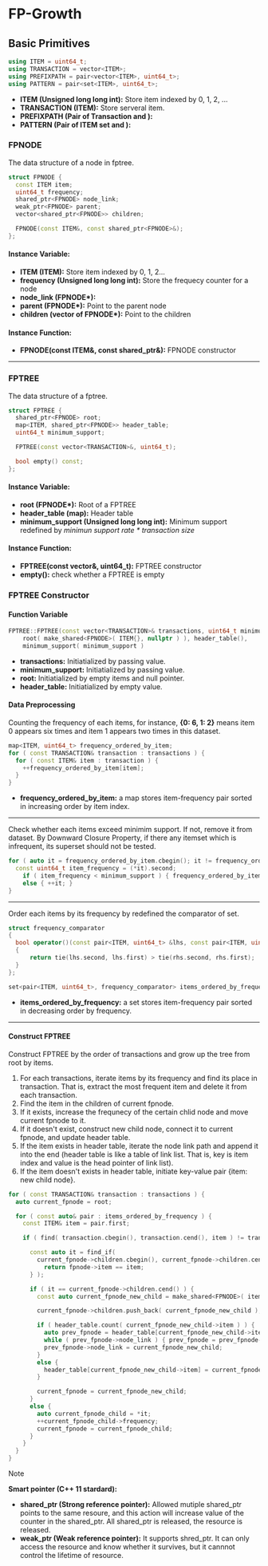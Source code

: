 # FP-Growth

## Basic Primitives
```c++
using ITEM = uint64_t;
using TRANSACTION = vector<ITEM>;
using PREFIXPATH = pair<vector<ITEM>, uint64_t>;
using PATTERN = pair<set<ITEM>, uint64_t>;
```
* **ITEM (Unsigned long long int):** Store item indexed by 0, 1, 2, ...
* **TRANSACTION (ITEM):** Store serveral item.
* **PREFIXPATH (Pair of Transaction and ):**
* **PATTERN (Pair of ITEM set and ):**

### FPNODE
The data structure of a node in fptree.
```c++
struct FPNODE {
  const ITEM item;
  uint64_t frequency;
  shared_ptr<FPNODE> node_link;
  weak_ptr<FPNODE> parent;
  vector<shared_ptr<FPNODE>> children;

  FPNODE(const ITEM&, const shared_ptr<FPNODE>&);
};
```
#### Instance Variable:
* **ITEM (ITEM):** Store item indexed by 0, 1, 2...
* **frequency (Unsigned long long int):** Store the frequecy counter for a node
* **node_link (FPNODE\*):**
* **parent (FPNODE\*):** Point to the parent node
* **children (vector of FPNODE\*):** Point to the children

#### Instance Function:
* **FPNODE(const ITEM&, const shared_ptr<FPNODE>&):** FPNODE constructor
---
### FPTREE
The data structure of a fptree.
```c++
struct FPTREE {
  shared_ptr<FPNODE> root;
  map<ITEM, shared_ptr<FPNODE>> header_table;
  uint64_t minimum_support;

  FPTREE(const vector<TRANSACTION>&, uint64_t);

  bool empty() const;
};
```
#### Instance Variable:
* **root (FPNODE\*):** Root of a FPTREE
* **header_table (map):** Header table
* **minimum_support (Unsigned long long int):** Minimum support redefined by *minimun support rate * transaction size* 

#### Instance Function:
* **FPTREE(const vector<TRANSACTION>&, uint64_t):** FPTREE constructor
* **empty():** check whether a FPTREE is empty

### FPTREE Constructor
#### Function Variable
```c++
FPTREE::FPTREE(const vector<TRANSACTION>& transactions, uint64_t minimum_support) :
    root( make_shared<FPNODE>( ITEM{}, nullptr ) ), header_table(),
    minimum_support( minimum_support )
```
* **transactions:** Initiatialized by passing value.
* **minimum_support:** Initiatialized by passing value.
* **root:** Initiatialized by empty items and null pointer.
* **header_table:** Initiatialized by empty value.
#### Data Preprocessing
Counting the frequency of each items, for instance, **{0: 6, 1: 2}** means item 0 appears six times and item 1 appears two times in this dataset.
```c++
map<ITEM, uint64_t> frequency_ordered_by_item;
for ( const TRANSACTION& transaction : transactions ) {
  for ( const ITEM& item : transaction ) {
    ++frequency_ordered_by_item[item];
  }
}
```
* **frequency_ordered_by_item:** a map stores item-frequency pair sorted in increasing order by item index.
---
Check whether each items exceed minimim support. If not, remove it from dataset. By Downward Closure Property, if there any itemset which is infrequent, its superset should not be tested.
```c++
for ( auto it = frequency_ordered_by_item.cbegin(); it != frequency_ordered_by_item.cend(); ) {
  const uint64_t item_frequency = (*it).second;
    if ( item_frequency < minimum_support ) { frequency_ordered_by_item.erase( it++ ); }
    else { ++it; }
}
```
---
Order each items by its frequency by redefined the comparator of set.
```c++
struct frequency_comparator
{
  bool operator()(const pair<ITEM, uint64_t> &lhs, const pair<ITEM, uint64_t> &rhs) const
  {
      return tie(lhs.second, lhs.first) > tie(rhs.second, rhs.first);
  }
};

set<pair<ITEM, uint64_t>, frequency_comparator> items_ordered_by_frequency(frequency_ordered_by_item.cbegin(), frequency_ordered_by_item.cend());
```
* **items_ordered_by_frequency:** a set stores item-frequency pair sorted in decreasing order by frequency.
---
#### Construct FPTREE
Construct FPTREE by the order of transactions and grow up the tree from root by items.

1. For each transactions, iterate items by its frequency and find its place in transaction. That is, extract the most frequent item and delete it from each transaction.
2. Find the item in the children of current fpnode.
3. If it exists, increase the frequnecy of the certain chlid node and move current fpnode to it.
4. If it doesn't exist, construct new child node, connect it to current fpnode, and update header table.
5. If the item exists in header table, iterate the node link path and append it into the end (header table is like a table of link list. That is, key is item index and value is the head pointer of link list).
6. If the item doesn't exists in header table, initiate key-value pair {item: new child node}.
```c++
for ( const TRANSACTION& transaction : transactions ) {
  auto current_fpnode = root;

  for ( const auto& pair : items_ordered_by_frequency ) {
    const ITEM& item = pair.first;

    if ( find( transaction.cbegin(), transaction.cend(), item ) != transaction.cend() ) {

      const auto it = find_if(
        current_fpnode->children.cbegin(), current_fpnode->children.cend(),  [&](const shared_ptr<FPNODE>& fpnode) {
          return fpnode->item == item;
      } );

      if ( it == current_fpnode->children.cend() ) {
        const auto current_fpnode_new_child = make_shared<FPNODE>( item, current_fpnode );

        current_fpnode->children.push_back( current_fpnode_new_child );

        if ( header_table.count( current_fpnode_new_child->item ) ) {
          auto prev_fpnode = header_table[current_fpnode_new_child->item];
          while ( prev_fpnode->node_link ) { prev_fpnode = prev_fpnode->node_link; }
          prev_fpnode->node_link = current_fpnode_new_child;
        }
        else {
          header_table[current_fpnode_new_child->item] = current_fpnode_new_child;
        }

        current_fpnode = current_fpnode_new_child;
      }
      else {
        auto current_fpnode_child = *it;
        ++current_fpnode_child->frequency;
        current_fpnode = current_fpnode_child;
      }
    }
  }
}
```

> [!NOTE]  
> **Smart pointer (C++ 11 stardard):**  
> * **shared_ptr (Strong reference pointer):** Allowed mutiple shared_ptr points to the same resoure, and this action will increase value of the counter in the shared_ptr. All shared_ptr is released, the resource is released.  
> * **weak_ptr (Weak reference pointer):** It supports shred_ptr. It can only access the resource and know whether it survives, but it cannnot control the lifetime of resource. 
